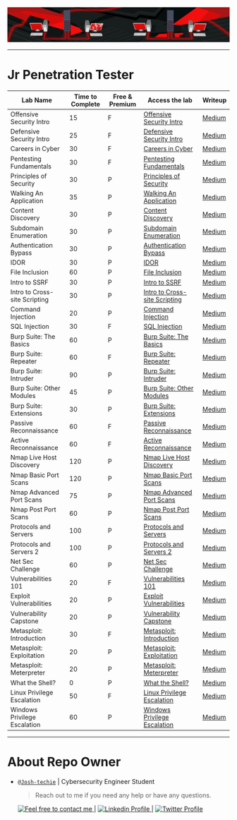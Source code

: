 <div style="center">
<img src="/Assets/Jr Penetration Tester.png">
</div>  

---

# Jr Penetration Tester

| Lab Name                      | Time to Complete | Free & Premium | Access the lab                                                       | Writeup            |
| ----------------------------- | ---------------- | -------------- | ------------------------------------------------------------------- | ------------------ |
| Offensive Security Intro      | 15               | F            | [Offensive Security Intro](https://tryhackme.com/r/room/offensivesecurityintro)  | [Medium](https://medium.com/@Cyb3r_Si3rr4/tryhackme-room-01-intro-to-offensive-security-1ce93f7d70c3) |
| Defensive Security Intro      | 25               | F            | [Defensive Security Intro](https://tryhackme.com/r/room/defensivesecurityintro)  | [Medium](https://medium.com/@Aircon/intro-to-defensive-security-tryhackme-cb9a580bbbf8) |
| Careers in Cyber              | 30               | F            | [Careers in Cyber](https://tryhackme.com/r/room/careersincyber)            | [Medium](https://medium.com/@Aircon/careers-in-cyber-tryhackme-a60b0da7167e) |
| Pentesting Fundamentals       | 30               | F            | [Pentesting Fundamentals](https://tryhackme.com/r/room/pentestingfundamentals)  | [Medium](https://hexahunter.medium.com/tryhackme-pentesting-fundamentals-writeup-by-hexahunter-6ecd2ea65fa3) |
| Principles of Security        | 30               | P            | [Principles of Security](https://tryhackme.com/r/room/principlesofsecurity)      | [Medium](https://medium.com/@nayanjyoti16/tryhackme-principles-of-security-walkthrough-d2112f793953) |
| Walking An Application        | 35               | P            | [Walking An Application](https://tryhackme.com/r/room/walkinganapplication)      | [Medium](https://medium.com/@mrl0s3r_09/tryhackme-walking-an-application-walkthrough-by-subhadip-nag-mrl0s3r-560385c9379c) |
| Content Discovery             | 30               | P            | [Content Discovery](https://tryhackme.com/r/room/contentdiscovery)            | [Medium](https://medium.com/@thams-thamaraiselvam/content-discovery-tryhackme-walkthrough-8c0cfc0ecfaa) |
| Subdomain Enumeration         | 30               | P            | [Subdomain Enumeration](https://tryhackme.com/r/room/subdomainenumeration)        | [Medium](https://medium.com/@Aircon/subdomain-enumeration-tryhackme-ad6ac4605a2d) |
| Authentication Bypass         | 30               | P            | [Authentication Bypass](https://tryhackme.com/r/room/authenticationbypass)        | [Medium](https://medium.com/@wiktorderda/authentication-bypass-tryhackme-walkthrough-3c38df89bcc7) |
| IDOR                          | 30               | P            | [IDOR](https://tryhackme.com/r/room/idor)                      | [Medium](https://medium.com/@wiktorderda/idor-tryhackme-walkthrough-7369f7a34e9) |
| File Inclusion                | 60               | P            | [File Inclusion](https://tryhackme.com/r/room/fileinc)                    | [Medium](https://medium.com/@wiktorderda/file-inclusion-tryhackme-walkthrough-123b0103602f) |
| Intro to SSRF                | 30               | P            | [Intro to SSRF](https://tryhackme.com/r/room/ssrfqi)                    | [Medium](https://medium.com/@Aircon/ssrf-tryhackme-thm-acc9a303676f) |
| Intro to Cross-site Scripting | 30               | P            | [Intro to Cross-site Scripting](https://tryhackme.com/r/room/xss)                      | [Medium](https://medium.com/@taylorkepinski/tryhackme-intro-to-cross-site-scripting-xss-c1bca2cdab2e) |
| Command Injection             | 20               | P            | [Command Injection](https://tryhackme.com/r/room/oscommandinjection)          | [Medium](https://medium.com/@Aircon/command-injection-tryhackme-thm-5a0f4a1e57f1) |
| SQL Injection                 | 30               | F            | [SQL Injection](https://tryhackme.com/r/room/sqlinjectionlm)              | [Medium](https://medium.com/@debrikchakraborty200/sql-injection-lab-a-tryhackme-writeup-9fa2707f7c3a) |
| Burp Suite: The Basics        | 60               | P            | [Burp Suite: The Basics](https://tryhackme.com/r/room/burpsuitebasics)           | [Medium](https://medium.com/@cyberjab/burp-suite-the-basics-tryhackme-writeup-8cbef178f0b0) |
| Burp Suite: Repeater          | 60               | F            | [Burp Suite: Repeater](https://tryhackme.com/r/room/burpsuiterepeater)         | [Medium](https://iritt.medium.com/burp-suite-repeater-tryhackme-walkthrough-2d7a4495e842) |
| Burp Suite: Intruder          | 90               | P            | [Burp Suite: Intruder](https://tryhackme.com/r/room/burpsuiteintruder)         | [Medium](https://iritt.medium.com/burp-suite-intruder-tryhackme-walkthrough-1a449efefa80) |
| Burp Suite: Other Modules   | 45               | P            | [Burp Suite: Other Modules](https://tryhackme.com/r/room/burpsuiteom)               | [Medium](https://iritt.medium.com/burp-suite-other-modules-tryhackme-walkthrough-8f101a718885) |
| Burp Suite: Extensions        | 30               | P            | [Burp Suite: Extensions](https://tryhackme.com/r/room/burpsuiteextensions)       | [Medium](https://iritt.medium.com/burp-suite-extensions-tryhackme-walkthrough-93b9db0a6f4f) |
| Passive Reconnaissance        | 60               | F            | [Passive Reconnaissance](https://tryhackme.com/r/room/passiverecon)               | [Medium](https://medium.com/@Aircon/passive-reconnaissance-tryhackme-thm-8139de88bbc6) |
| Active Reconnaissance         | 60               | F            | [Active Reconnaissance](https://tryhackme.com/r/room/activerecon)                | [Medium](https://medium.com/@Aircon/active-reconnaissance-tryhackme-thm-2f032a0a890e) |
| Nmap Live Host Discovery      | 120              | P            | [Nmap Live Host Discovery](https://tryhackme.com/r/room/nmap01)                     | [Medium](https://medium.com/@Aircon/nmap-live-host-discovery-tryhackme-thm-47c5c69f1bd7) |
| Nmap Basic Port Scans         | 120              | P            | [Nmap Basic Port Scans](https://tryhackme.com/r/room/nmap02)                     | [Medium](https://medium.com/@Aircon/nmap-basic-port-scans-tryhackme-thm-c7c3361831f0) |
| Nmap Advanced Port Scans      | 75               | P            | [Nmap Advanced Port Scans](https://tryhackme.com/r/room/nmap03)                     | [Medium](https://medium.com/@Aircon/nmap-advanced-port-scans-tryhackme-thm-ed3859a33eca) |
| Nmap Post Port Scans          | 60               | P            | [Nmap Post Port Scans](https://tryhackme.com/r/room/nmap04)                     | [Medium](https://medium.com/@Aircon/nmap-post-port-scans-tryhackme-thm-539a9c61ac90) |
| Protocols and Servers         | 100              | P            | [Protocols and Servers](https://tryhackme.com/r/room/protocolsandservers)         | [Medium](https://medium.com/@Aircon/protocols-and-servers-tryhackme-thm-8334bda89e73) |
| Protocols and Servers 2       | 100              | P            | [Protocols and Servers 2](https://tryhackme.com/r/room/protocolsandservers2)       | [Medium](https://medium.com/@Aircon/protocols-and-servers-2-tryhackme-thm-1cc0f927a9f7) |
| Net Sec Challenge           | 60               | P            | [Net Sec Challenge](https://tryhackme.com/r/room/netsecchallenge)           | [Medium](https://medium.com/@jiteshofficial2004/net-sec-challenge-tryhackme-walkthrough-simplest-way-d5a9bb951b90) |
| Vulnerabilities 101           | 20               | F            | [Vulnerabilities 101](https://tryhackme.com/r/room/vulnerabilities101)         | [Medium](https://medium.com/@Aircon/vulnerabilities-101-tryhackme-thm-77a90e67c7e7) |
| Exploit Vulnerabilities       | 20               | P            | [Exploit Vulnerabilities](https://tryhackme.com/r/room/exploitingavulnerabilityv2) | [Medium](https://medium.com/@jsamia/tryhackme-exploit-vulnerabilities-writeup-ffe773ae1640) |
| Vulnerability Capstone        | 20               | P            | [Vulnerability Capstone](https://tryhackme.com/r/room/vulnerabilitycapstone)      | [Medium](https://medium.com/@wiktorderda/vulnerability-capstone-tryhackme-walkthrough-b35841123f18) |
| Metasploit: Introduction      | 30               | F            | [Metasploit: Introduction](https://tryhackme.com/r/room/metasploitintro)           | [Medium](https://medium.com/@saltyxcoconut/metasploit-introduction-tryhackme-walkthrough-9fac371308c5) |
| Metasploit: Exploitation      | 20               | P            | [Metasploit: Exploitation](https://tryhackme.com/r/room/metasploitexploitation)       | [Medium](https://medium.com/@jiteshofficial2004/tryhackme-metasploit-exploitation-easy-walkthrough-48d6db20cfbf) |
| Metasploit: Meterpreter       | 20               | P            | [Metasploit: Meterpreter](https://tryhackme.com/r/room/meterpreter)                | [Medium](https://medium.com/@zycc2727/tryhackme-metasploit-meterpreter-6005d5cc47ce) |
| What the Shell?              | 0                | P            | [What the Shell?](https://tryhackme.com/r/room/introtoshells)                | [Medium](https://medium.com/@zycc2727/tryhackme-what-the-shell-61b54eda78e6) |
| Linux Privilege Escalation    | 50               | F            | [Linux Privilege Escalation](https://tryhackme.com/r/room/linprivesc)                 | [Medium](https://medium.com/@just_felix/linux-privilege-escalation-tryhackme-writeup-625d0cda5583) |
| Windows Privilege Escalation  | 60               | P            | [Windows Privilege Escalation](https://tryhackme.com/r/room/windowsprivesc20)            | [Medium](https://medium.com/@jamesjarviscyber/windows-privilege-escalation-tryhackme-96e9f8eaeb27) |


---

<h1> About Repo Owner </h1>

- [`@Josh-techie`]() | Cybersecurity Engineer Student

  > Reach out to me if you need any help or have any questions.

  <a href="mailto:youssef.abouyahia@e-polytechnique.ma">
  	<img alt="Feel free to contact me" src="https://img.shields.io/badge/-Ask_me_anything-blue?style=flat&logo=Gmail&logoColor=white&link=mailto:youssef.abouyahia@e-polytechnique.ma&color=3d85c6" />
  </a>
  <span> | </span>
    <a href="https://www.linkedin.com/in/youssef-abouyahia/">
        <img alt="Linkedin Profile" src="https://img.shields.io/badge/-Linkedin-0072b1?style=flat&logo=Linkedin&logoColor=white&link=https://www.linkedin.com/in/youssef-abouyahia/" />
    </a>
    <span> | </span>
    <a href="https://twitter.com/JoesephAb">
        <img alt="Twitter Profile" src="https://img.shields.io/badge/-Twitter-0072b1?style=flat&logo=Twitter&logoColor=white&link=https://twitter.com/JoesephAb&color=1DA1F2" />
    </a>